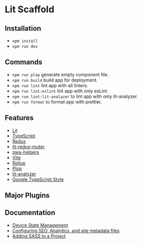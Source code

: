 # Lit Scaffold

## Installation

- `npm install`
- `npm run dev`

## Commands

- `npm run plop` generate empty component file.
- `npm run build` build app for deployment.
- `npm run lint` lint app with all linters.
- `npm run lint:eslint` lint app with only esLint.
- `npm run lint:lit-analyzer` to lint app with only lit-analyzer.
- `npm run format` to format app with prettier.

## Features

- [Lit](https://github.com/lit/lit/)
- [TypeScript](https://github.com/Microsoft/TypeScript)
- [Redux](https://github.com/reduxjs/redux)
- [lit-redux-router](https://github.com/fernandopasik/lit-redux-router)
- [pwa-helpers](https://github.com/polymer/pwa-helpers)
- [Vite](https://github.com/vitejs/vite)
- [Rollup](https://github.com/rollup/rollup)
- [Plop](https://github.com/plopjs/plop)
- [lit-analyzer](https://github.com/runem/lit-analyzer)
- [Google TypeScript Style](https://github.com/google/gts)

## Major Plugins

## Documentation

- [Device State Management](./docs/device-state.md)
- [Configuring SEO, Analytics, and site metadata files](./docs/seo-analytics-metadata.md)
- [Adding SASS to a Project](./docs/sass.md)
